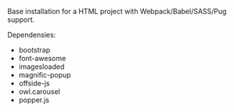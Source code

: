 Base installation for a HTML project with Webpack/Babel/SASS/Pug support.

Dependensies:
- bootstrap
- font-awesome
- imagesloaded
- magnific-popup
- offside-js
- owl.carousel
- popper.js
